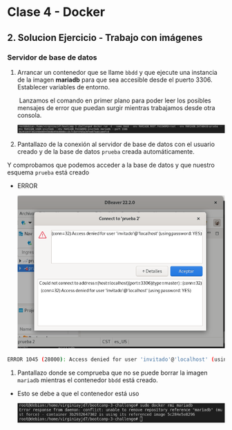 # Clase 4 - Docker

## 2. Solucion Ejercicio - Trabajo con imágenes

### Servidor de base de datos

1. Arrancar un contenedor que se llame `bbdd` y que ejecute una instancia de la imagen **mariadb** para que sea accesible desde el puerto 3306. Establecer variables de entorno.

   
   ​	Lanzamos el comando en primer plano para poder leer los posibles mensajes de error que puedan surgir mientras trabajamos desde otra consola. 
   
   ![](1.png)
  
 2. Pantallazo de la conexión al servidor de base de datos con el usuario creado y de la base de datos `prueba` creada automáticamente.
   

Y comprobamos que podemos acceder a la base de datos y que nuestro esquema `prueba` está creado

- ERROR
  
  ![](3.png)

```bash
ERROR 1045 (28000): Access denied for user 'invitado'@'localhost' (using password: YES)
```


1. Pantallazo donde se comprueba que no se puede borrar la imagen `mariadb` mientras el contenedor `bbdd` está creado.
- Esto se debe a que el contenedor está uso
  
  ![](2.png)
